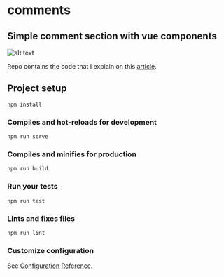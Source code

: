 # comments

## Simple comment section with vue components

![alt text](https://thepracticaldev.s3.amazonaws.com/i/x87l1eqvltc6l40soqr9.gif 
 "Small comment section with Vue")

Repo contains the code that I explain on this [article](https://dev.to/tsanak/simple-comment-section-with-vue-components-1cdm).

## Project setup
```
npm install
```

### Compiles and hot-reloads for development
```
npm run serve
```

### Compiles and minifies for production
```
npm run build
```

### Run your tests
```
npm run test
```

### Lints and fixes files
```
npm run lint
```

### Customize configuration
See [Configuration Reference](https://cli.vuejs.org/config/).
